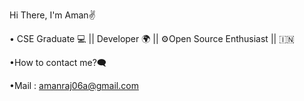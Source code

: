 Hi There, I'm Aman✌ 

• CSE Graduate 💻 || Developer 🌍  || ⚙️Open Source Enthusiast || 🇮🇳

•How to contact me?🗨️

•Mail : amanraj06a@gmail.com

 

 
